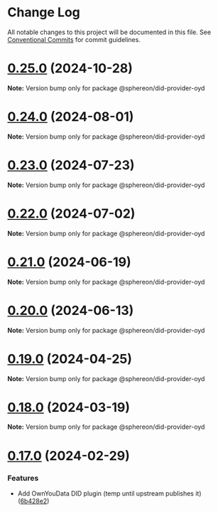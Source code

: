 # Change Log

All notable changes to this project will be documented in this file.
See [Conventional Commits](https://conventionalcommits.org) for commit guidelines.

# [0.25.0](https://github.com/OwnYourData/veramo/compare/v0.24.0...v0.25.0) (2024-10-28)

**Note:** Version bump only for package @sphereon/did-provider-oyd

# [0.24.0](https://github.com/OwnYourData/veramo/compare/v0.23.0...v0.24.0) (2024-08-01)

**Note:** Version bump only for package @sphereon/did-provider-oyd

# [0.23.0](https://github.com/OwnYourData/veramo/compare/v0.22.0...v0.23.0) (2024-07-23)

**Note:** Version bump only for package @sphereon/did-provider-oyd

# [0.22.0](https://github.com/OwnYourData/veramo/compare/v0.21.0...v0.22.0) (2024-07-02)

**Note:** Version bump only for package @sphereon/did-provider-oyd

# [0.21.0](https://github.com/OwnYourData/veramo/compare/v0.20.0...v0.21.0) (2024-06-19)

**Note:** Version bump only for package @sphereon/did-provider-oyd

# [0.20.0](https://github.com/OwnYourData/veramo/compare/v0.19.0...v0.20.0) (2024-06-13)

**Note:** Version bump only for package @sphereon/did-provider-oyd

# [0.19.0](https://github.com/OwnYourData/veramo/compare/v0.18.2...v0.19.0) (2024-04-25)

**Note:** Version bump only for package @sphereon/did-provider-oyd

# [0.18.0](https://github.com/OwnYourData/veramo/compare/v0.17.0...v0.18.0) (2024-03-19)

**Note:** Version bump only for package @sphereon/did-provider-oyd

# [0.17.0](https://github.com/OwnYourData/veramo/compare/v0.16.0...v0.17.0) (2024-02-29)

### Features

- Add OwnYouData DID plugin (temp until upstream publishes it) ([6b428e2](https://github.com/OwnYourData/veramo/commit/6b428e242d968594b29938e4861f44ae3e5a7106))
